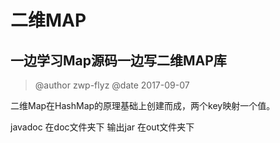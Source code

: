 # 二维MAP

## 一边学习Map源码一边写二维MAP库

> @author zwp-flyz
> @date 2017-09-07

二维Map在HashMap的原理基础上创建而成，两个key映射一个值。

javadoc 在doc文件夹下
输出jar 在out文件夹下


